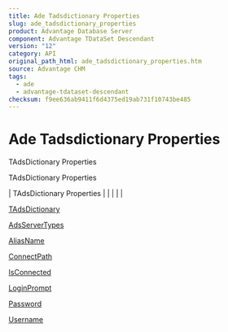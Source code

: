 ```yaml
---
title: Ade Tadsdictionary Properties
slug: ade_tadsdictionary_properties
product: Advantage Database Server
component: Advantage TDataSet Descendant
version: "12"
category: API
original_path_html: ade_tadsdictionary_properties.htm
source: Advantage CHM
tags:
  - ade
  - advantage-tdataset-descendant
checksum: f9ee636ab9411f6d4375ed19ab731f10743be485
---
```


# Ade Tadsdictionary Properties

TAdsDictionary Properties

TAdsDictionary Properties

| TAdsDictionary Properties |  |  |  |  |

[TAdsDictionary](ade_tadsdictionary.md)

[AdsServerTypes](ade_adsservertypes_tadsdictionary.md)

[AliasName](ade_aliasname_tadsdictionary.md)

[ConnectPath](ade_connectpath_tadsdictionary.md)

[IsConnected](ade_isconnected_tadsdictionary.md)

[LoginPrompt](ade_loginprompt__tadsdictionary.md)

[Password](ade_password_tadsdictionary.md)

[Username](ade_username_tadsdictionary.md)
